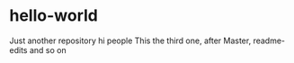 # hello-world
Just another repository
hi people
This the third one, after Master, readme-edits and so on 
